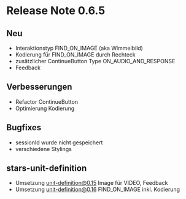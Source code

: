 # Release Note 0.6.5 #

## Neu
- Interaktionstyp FIND_ON_IMAGE (aka Wimmelbild)
- Kodierung für FIND_ON_IMAGE durch Rechteck
- zusätzlicher ContinueButton Type ON_AUDIO_AND_RESPONSE
- Feedback

## Verbesserungen
- Refactor ContinueButton
- Optimierung Kodierung

## Bugfixes
- sessionId wurde nicht gespeichert
- verschiedene Stylings


## stars-unit-definition

- Umsetzung unit-definition@0.15 Image für VIDEO, Feedback
- Umsetzung unit-definition@0.16 FIND_ON_IMAGE inkl. Kodierung

